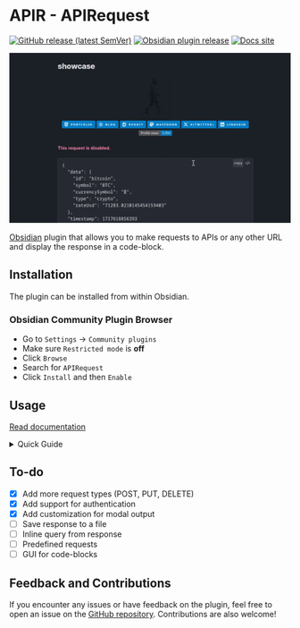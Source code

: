 # APIR - APIRequest


[![GitHub release (latest SemVer)](https://img.shields.io/github/v/release/rooyca/obsidian-api-request?logo=github&color=ee8449&style=flat-square)](https://github.com/rooyca/obsidian-api-request/releases/latest)
[![Obsidian plugin release](https://img.shields.io/badge/Obsidian%20plugin%20release-purple?logo=obsidian&style=flat-square)](https://obsidian.md/plugins?id=api-request)
[![Docs site](https://img.shields.io/badge/docs-GitHub_Pages-blue)](https://rooyca.github.io/obsidian-api-request/)

![req_img](showcase_1.gif)

[Obsidian](https://obsidian.md/) plugin that allows you to make requests to APIs or any other URL and display the response in a code-block. 

## Installation

The plugin can be installed from within Obsidian.

### Obsidian Community Plugin Browser

- Go to `Settings` -> `Community plugins`
- Make sure `Restricted mode` is **off**
- Click `Browse`
- Search for `APIRequest`
- Click `Install` and then `Enable`

## Usage

[Read documentation](https://rooyca.github.io/obsidian-api-request/)

<details>
  <summary>Quick Guide</summary>
There are two ways to use the plugin:

### With Code-blocks

![showcase](showcase_2.gif)

To use it, create a code-block with the language set to `req`. Inside the code-block, you can specify `url`, `method`, `body`, `headers`, `format`, etc. [Check docs](https://rooyca.github.io/obsidian-api-request/codeblocks/).

```req
url: https://api.chess.com/pub/player/hikaru/stats
show: chess_daily -> last -> rating
```
Multiple outputs can be displayed: 

```req
url: https://api.chess.com/pub/player/hikaru/stats
show: chess_daily -> last -> rating, chess_daily -> best -> rating
format: <p>Last game: {}</p> <strong>Best game: {}</strong>
```

It's possible to loop over an array. 

```req
url: https://jsonplaceholder.typicode.com/users
show: {..} -> address -> city
```

Here is a more complex example:

```req
url: https://my-json-server.typicode.com/typicode/demo/comments
format: <h1>{}</h1>
method: post
body: {"id":1}
headers: {"Accept": "application/json"}
show: id
```

Responses can be stored in `localStorage` with the `req-id` flag. 


```req
url: https://jsonplaceholder.typicode.com/users/1
show: id
req-id: id-persona
```

#### How to get responses from localStorage

For this you'll need [dataview](https://obsidian.md/plugins?id=dataview).

```dataviewjs
dv.paragraph(localStorage.getItem("req-id-persona"))
```

Is mandatory to use `req-` before whatever you defined in `req-id` flag.

You could also used inline:

`$=localStorage.getItem("req-id-persona")`

But this is a little buggy and don't work all the time. (Use this for short and unformatted responses)

#### How to remove responses from localStorage

In order to remove a response from the `localStorage` you can use the following code:

```dataviewjs
localStorage.removeItem("req-id-persona")
```
For removing all responses use:

```dataviewjs
localStorage.clear()
```
Or just go to the plugin settings and click the button `Clear ID's` to remove all responses.

### With Configuration

To use the plugin, press `Ctrl+P` and search for `APIR`. There are two options:

1. Show response in modal
2. Paste response in current document (at current line)

[Check docs](https://rooyca.github.io/obsidian-api-request/settings/).

#### Settings

The plugin has a few settings that you can configure:

![req_settings](config_img.png)

- URL: The URL to send the request to.
- Method: Choose between GET, POST, PUT & DELETE.
- Body: The data to send with the request. Data should by in JSON format.
- Headers: The header data to send with the request. Data should by in JSON format. (`{"Content-Type": "application/json", "Authorization": "Bearer TOKEN"}`)
- Response: The response data to display. If empty all data will be display. You can use a right arrow `->` to access nested objects. For example, if you want to show the `title` from the `user` object, you can do that like this: `user -> title`.
</details>

## To-do

- [x] Add more request types (POST, PUT, DELETE)
- [x] Add support for authentication
- [x] Add customization for modal output
- [ ] Save response to a file
- [ ] Inline query from response
- [ ] Predefined requests
- [ ] GUI for code-blocks

## Feedback and Contributions

If you encounter any issues or have feedback on the plugin, feel free to open an issue on the [GitHub repository](https://github.com/Rooyca/obsidian-api-request). Contributions are also welcome!
